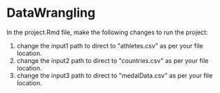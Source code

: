 # DataWrangling
In the project.Rmd file, make the following changes to run the project:
1) change the input1 path to direct to "athletes.csv" as per your file location.
2) change the input2 path to direct to "countries.csv" as per your file location.
3) change the input3 path to direct to "medalData.csv" as per your file location.
